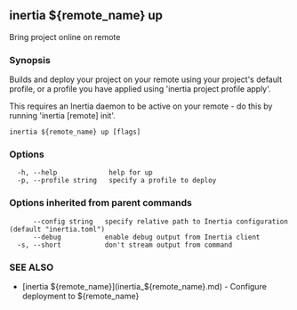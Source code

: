 ## inertia ${remote_name} up

Bring project online on remote

### Synopsis

Builds and deploy your project on your remote using your project's
default profile, or a profile you have applied using 'inertia project profile apply'.

This requires an Inertia daemon to be active on your remote - do this by running
'inertia [remote] init'.

```
inertia ${remote_name} up [flags]
```

### Options

```
  -h, --help             help for up
  -p, --profile string   specify a profile to deploy
```

### Options inherited from parent commands

```
      --config string   specify relative path to Inertia configuration (default "inertia.toml")
      --debug           enable debug output from Inertia client
  -s, --short           don't stream output from command
```

### SEE ALSO

* [inertia ${remote_name}](inertia_${remote_name}.md)	 - Configure deployment to ${remote_name}

